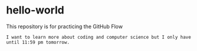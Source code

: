 # hello-world
This repository is for practicing the GitHub Flow

	I want to learn more about coding and computer science but I only have until 11:59 pm tomorrow.
